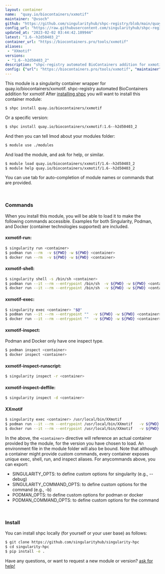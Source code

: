 ```yaml
---
layout: container
name:  "quay.io/biocontainers/xxmotif"
maintainer: "@vsoch"
github: "https://github.com/singularityhub/shpc-registry/blob/main/quay.io/biocontainers/xxmotif/container.yaml"
config_url: "https://raw.githubusercontent.com/singularityhub/shpc-registry/main/quay.io/biocontainers/xxmotif/container.yaml"
updated_at: "2023-02-02 03:44:42.109944"
latest: "1.6--h2d50403_2"
container_url: "https://biocontainers.pro/tools/xxmotif"
aliases:
 - "XXmotif"
versions:
 - "1.6--h2d50403_2"
description: "shpc-registry automated BioContainers addition for xxmotif"
config: {"url": "https://biocontainers.pro/tools/xxmotif", "maintainer": "@vsoch", "description": "shpc-registry automated BioContainers addition for xxmotif", "latest": {"1.6--h2d50403_2": "sha256:55f62289c34138832c85eaf3d5b9a832f912ae0e7a47c4a492c33dc8923a0e84"}, "tags": {"1.6--h2d50403_2": "sha256:55f62289c34138832c85eaf3d5b9a832f912ae0e7a47c4a492c33dc8923a0e84"}, "docker": "quay.io/biocontainers/xxmotif", "aliases": {"XXmotif": "/usr/local/bin/XXmotif"}}
---
```


This module is a singularity container wrapper for quay.io/biocontainers/xxmotif.
shpc-registry automated BioContainers addition for xxmotif
After [installing shpc](#install) you will want to install this container module:


```bash
$ shpc install quay.io/biocontainers/xxmotif
```

Or a specific version:

```bash
$ shpc install quay.io/biocontainers/xxmotif:1.6--h2d50403_2
```

And then you can tell lmod about your modules folder:

```bash
$ module use ./modules
```

And load the module, and ask for help, or similar.

```bash
$ module load quay.io/biocontainers/xxmotif/1.6--h2d50403_2
$ module help quay.io/biocontainers/xxmotif/1.6--h2d50403_2
```

You can use tab for auto-completion of module names or commands that are provided.

<br>

### Commands

When you install this module, you will be able to load it to make the following commands accessible.
Examples for both Singularity, Podman, and Docker (container technologies supported) are included.

#### xxmotif-run:

```bash
$ singularity run <container>
$ podman run --rm  -v ${PWD} -w ${PWD} <container>
$ docker run --rm  -v ${PWD} -w ${PWD} <container>
```

#### xxmotif-shell:

```bash
$ singularity shell -s /bin/sh <container>
$ podman run --it --rm --entrypoint /bin/sh  -v ${PWD} -w ${PWD} <container>
$ docker run --it --rm --entrypoint /bin/sh  -v ${PWD} -w ${PWD} <container>
```

#### xxmotif-exec:

```bash
$ singularity exec <container> "$@"
$ podman run --it --rm --entrypoint ""  -v ${PWD} -w ${PWD} <container> "$@"
$ docker run --it --rm --entrypoint ""  -v ${PWD} -w ${PWD} <container> "$@"
```

#### xxmotif-inspect:

Podman and Docker only have one inspect type.

```bash
$ podman inspect <container>
$ docker inspect <container>
```

#### xxmotif-inspect-runscript:

```bash
$ singularity inspect -r <container>
```

#### xxmotif-inspect-deffile:

```bash
$ singularity inspect -d <container>
```


#### XXmotif

```bash
$ singularity exec <container> /usr/local/bin/XXmotif
$ podman run --it --rm --entrypoint /usr/local/bin/XXmotif   -v ${PWD} -w ${PWD} <container> -c " $@"
$ docker run --it --rm --entrypoint /usr/local/bin/XXmotif   -v ${PWD} -w ${PWD} <container> -c " $@"
```



In the above, the `<container>` directive will reference an actual container provided
by the module, for the version you have chosen to load. An environment file in the
module folder will also be bound. Note that although a container
might provide custom commands, every container exposes unique exec, shell, run, and
inspect aliases. For anycommands above, you can export:

 - SINGULARITY_OPTS: to define custom options for singularity (e.g., --debug)
 - SINGULARITY_COMMAND_OPTS: to define custom options for the command (e.g., -b)
 - PODMAN_OPTS: to define custom options for podman or docker
 - PODMAN_COMMAND_OPTS: to define custom options for the command

<br>

### Install

You can install shpc locally (for yourself or your user base) as follows:

```bash
$ git clone https://github.com/singularityhub/singularity-hpc
$ cd singularity-hpc
$ pip install -e .
```

Have any questions, or want to request a new module or version? [ask for help!](https://github.com/singularityhub/singularity-hpc/issues)